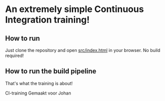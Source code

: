 # An extremely simple Continuous Integration training!

## How to run

Just clone the repository and open [src/index.html](src/index.html) in your browser. No build required!

## How to run the build pipeline

That's what the training is about!

CI-training
Gemaakt voor Johan
